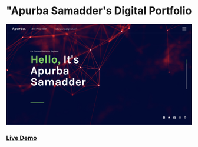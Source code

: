 # "Apurba Samadder's Digital Portfolio

!["Apurba Samadder's Digital Portfolio](cover.png?raw=true "Apurba Samadder's Digital Portfolio")

### [Live Demo](www.apurbadev.com)
